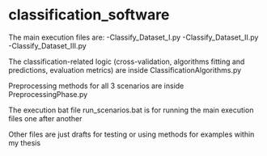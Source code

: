 # classification_software

The main execution files are:
-Classify_Dataset_I.py
-Classify_Dataset_II.py
-Classify_Dataset_III.py

The classification-related logic (cross-validation, algorithms fitting and predictions, evaluation metrics) are inside ClassificationAlgorithms.py

Preprocessing methods for all 3 scenarios are inside PreprocessingPhase.py

The execution bat file run_scenarios.bat is for running the main execution files one after another 

Other files are just drafts for testing or using methods for examples within my thesis
